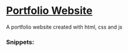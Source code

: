# [Portfolio Website](https://kritydangol.github.io/portfolio-website/)

A portfolio website created with html, css and js

### Snippets:
